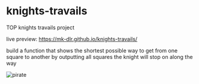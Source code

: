 # knights-travails
TOP knights travails project

live preview: https://mk-dlr.github.io/knights-travails/

build a function that shows the shortest possible way 
to get from one square to another 
by outputting all squares the knight will stop on 
along the way

![pirate](https://github.com/MK-DlR/knights-travails/blob/main/pirate.gif)

